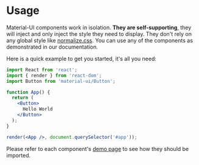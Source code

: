 # Usage

Material-UI components work in isolation.
**They are self-supporting**, they will inject and only inject the style they need to display.
They don't rely on any global style like [normalize.css](https://github.com/necolas/normalize.css/).
You can use any of the components as demonstrated in our documentation.

Here is a quick example to get you started, it's all you need:

```jsx
import React from 'react';
import { render } from 'react-dom';
import Button from 'material-ui/Button';

function App() {
  return (
    <Button>
      Hello World
    </Button>
  );
}

render(<App />, document.querySelector('#app'));
```

Please refer to each component's [demo page](/component-demos) to see how they should be imported.
